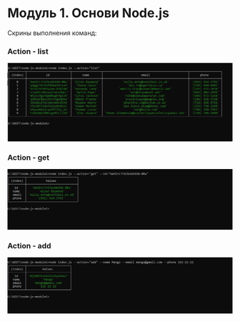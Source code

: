# Модуль 1. Основи Node.js

Скрины выполнения команд:

### Action - list
![action - list](https://github.com/ukrwebprom/Node-js-module1/blob/main/assets/list.JPG)

### Action - get
![action - get](https://github.com/ukrwebprom/Node-js-module1/blob/main/assets/get.JPG)

### Action - add
![action - add](https://github.com/ukrwebprom/Node-js-module1/blob/main/assets/add.JPG)